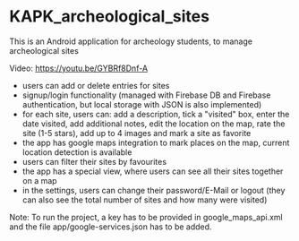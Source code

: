 # KAPK_archeological_sites
This is an Android application for archeology students, to manage archeological sites

Video: https://youtu.be/GYBRf8Dnf-A

- users can add or delete entries for sites
- signup/login functionality (managed with Firebase DB and Firebase authentication, but local storage with JSON is also implemented)
- for each site, users can: add a description, tick a "visited" box, enter the date visited, add additional notes, edit the location on the map, rate the site (1-5 stars), add up to 4 images and mark a site as favorite
- the app has google maps integration to mark places on the map, current location detection is available
- users can filter their sites by favourites
- the app has a special view, where users can see all their sites together on a map
- in the settings, users can change their password/E-Mail or logout (they can also see the total number of sites and how many were visited)

Note: To run the project, a key has to be provided in google_maps_api.xml and the file app/google-services.json has to be added.
